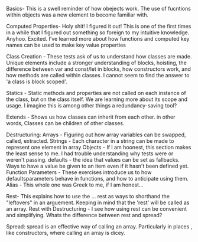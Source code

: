 Basics- This is a swell reminder of how obejects work. The use of fucntions within objects was a new element to become familiar with.

Computed Properties- Holy shit! I figured it out! This is one of the first times in a while that I figured out something so foreign to my intuitive knowledge. Anyhoo. Excited. I've learned more about how functions and computed key names can be used to make key value properties

Class Creation - These tests ask of us to understand how classes are made. Unique elements include a stronger understanding of blocks, hoisting, the difference between var and const/let in blocks, how constructors work, and how methods are called within classes. I cannot seem to find the answer to 'a class is block scoped'. 

Statics - Static methods and properties are not called on each instance of the class, but on the class itself. We are learning more about its scope and usage. I imagine this is among other things a redundancy-saving tool?

Extends - Shows us how classes can inherit from each other. in other words, Classes can be children of other classes.

Destructuring:
Arrays - Figuring out how array variables can be swapped, called, extracted.
Strings - Each character in a string can be made to represent one element in array
Objects - If I am hoonest, this section makes the least sense to me. I had trouble understanding why tests were or weren't passing.
defaults - the idea that values can be set as fallbacks. Ways to have a value be given to an item even if it hasn't been defined yet.
Function Parameters - These exercises introduce us to how defaultsparameters behave in functions, and how to anticipate using them.
Alias - This whole one was Greek to me, if I am honest...

Rest- This explains how to use the ... rest as ways to shorthand the "leftovers" in an arguement. Keeping in mind that the 'rest' will be called as an array.
Rest with Destructuring - I see how using rest can be convenient and simplifying. Whats the difference between rest and spread?

Spread: spread is an effective way of calling an array. Particularly in places , like constructors, where calling an array is dicey.




